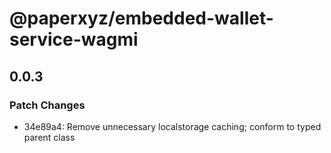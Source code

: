 # @paperxyz/embedded-wallet-service-wagmi

## 0.0.3

### Patch Changes

- 34e89a4: Remove unnecessary localstorage caching; conform to typed parent class
